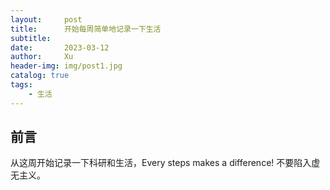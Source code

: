 ```yaml
---
layout:     post
title:      开始每周简单地记录一下生活
subtitle:   
date:       2023-03-12
author:     Xu
header-img: img/post1.jpg
catalog: true
tags:
    - 生活
---
```


## 前言
从这周开始记录一下科研和生活，Every steps makes a difference! 不要陷入虚无主义。





